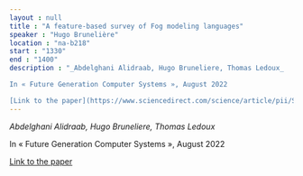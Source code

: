 ```yaml
---
layout : null
title : "A feature-based survey of Fog modeling languages"
speaker : "Hugo Brunelière"
location : "na-b218"
start : "1330"
end : "1400"
description : "_Abdelghani Alidraab, Hugo Bruneliere, Thomas Ledoux_

In « Future Generation Computer Systems », August 2022

[Link to the paper](https://www.sciencedirect.com/science/article/pii/S0167739X22002710)"
---
```

_Abdelghani Alidraab, Hugo Bruneliere, Thomas Ledoux_

In « Future Generation Computer Systems », August 2022

[Link to the paper](https://www.sciencedirect.com/science/article/pii/S0167739X22002710)